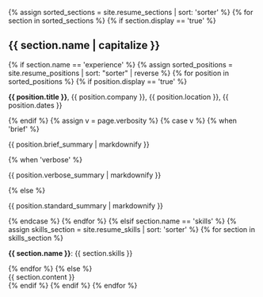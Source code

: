 {% assign sorted_sections = site.resume_sections | sort: 'sorter' %}
{% for section in sorted_sections %}
  {% if section.display == 'true' %}
<h2>{{ section.name | capitalize }}</h2>
    {% if section.name == 'experience' %}
      {% assign sorted_positions = site.resume_positions | sort: "sorter" | reverse %}
      {% for position in sorted_positions %}
        {% if position.display == 'true' %}
<p><strong>{{ position.title }}</strong>, {{ position.company }}, {{ position.location }}, {{ position.dates }}</p>
        {% endif %}
        {% assign v = page.verbosity %}
        {% case v %}
        {% when 'brief' %}
<p>{{ position.brief_summary | markdownify }}</p>
        {% when 'verbose' %}
<p>{{ position.verbose_summary | markdownify }}</p>
        {% else %}
<p>{{ position.standard_summary | markdownify }}</p>
        {% endcase %}
      {% endfor %}
    {% elsif section.name == 'skills' %}
      {% assign skills_section = site.resume_skills | sort: 'sorter' %}
        {% for section in skills_section %}
<p><strong>{{ section.name }}</strong>: {{ section.skills }}</p>
        {% endfor %}
    {% else %}
    <div>{{ section.content }}</div>
    {% endif %}
  {% endif %}
{% endfor %}
